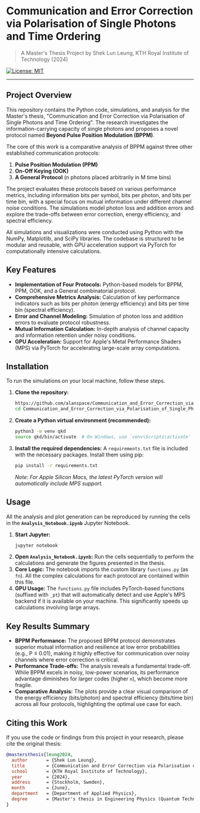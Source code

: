 # Communication and Error Correction via Polarisation of Single Photons and Time Ordering
> A Master's Thesis Project by Shek Lun Leung, KTH Royal Institute of Technology (2024)

[![License: MIT](https://img.shields.io/badge/License-MIT-yellow.svg)](https://opensource.org/licenses/MIT)

---

## Project Overview

This repository contains the Python code, simulations, and analysis for the Master's thesis, "Communication and Error Correction via Polarisation of Single Photons and Time Ordering". The research investigates the information-carrying capacity of single photons and proposes a novel protocol named **Beyond Pulse Position Modulation (BPPM)**.

The core of this work is a comparative analysis of BPPM against three other established communication protocols:
1.  **Pulse Position Modulation (PPM)**
2.  **On-Off Keying (OOK)**
3.  **A General Protocol** (n photons placed arbitrarily in M time bins)

The project evaluates these protocols based on various performance metrics, including information bits per symbol, bits per photon, and bits per time bin, with a special focus on mutual information under different channel noise conditions. The simulations model photon loss and addition errors and explore the trade-offs between error correction, energy efficiency, and spectral efficiency.

All simulations and visualizations were conducted using Python with the NumPy, Matplotlib, and SciPy libraries. The codebase is structured to be modular and reusable, with GPU acceleration support via PyTorch for computationally intensive calculations.

## Key Features

- **Implementation of Four Protocols:** Python-based models for BPPM, PPM, OOK, and a General combinatorial protocol.
- **Comprehensive Metrics Analysis:** Calculation of key performance indicators such as bits per photon (energy efficiency) and bits per time bin (spectral efficiency).
- **Error and Channel Modeling:** Simulation of photon loss and addition errors to evaluate protocol robustness.
- **Mutual Information Calculation:** In-depth analysis of channel capacity and information retention under noisy conditions.
- **GPU Acceleration:** Support for Apple's Metal Performance Shaders (MPS) via PyTorch for accelerating large-scale array computations.

## Installation

To run the simulations on your local machine, follow these steps.

1.  **Clone the repository:**
    ```bash
    https://github.com/alanspace/Communication_and_Error_Correction_via_Polarisation_of_Single_Photons_and_Time_Ordering.git
    cd Communication_and_Error_Correction_via_Polarisation_of_Single_Photons_and_Time_Ordering
    ```

2.  **Create a Python virtual environment (recommended):**
    ```bash
    python3 -m venv qkd
    source qkd/bin/activate  # On Windows, use `venv\Scripts\activate`
    ```

3.  **Install the required dependencies:**
    A `requirements.txt` file is included with the necessary packages. Install them using pip:
    ```bash
    pip install -r requirements.txt
    ```
    *Note: For Apple Silicon Macs, the latest PyTorch version will automatically include MPS support.*

## Usage

All the analysis and plot generation can be reproduced by running the cells in the **`Analysis_Notebook.ipynb`** Jupyter Notebook.

1.  **Start Jupyter:**
    ```bash
    jupyter notebook
    ```
2.  **Open `Analysis_Notebook.ipynb`:** Run the cells sequentially to perform the calculations and generate the figures presented in the thesis.
3.  **Core Logic:** The notebook imports the custom library `functions.py` (as `fn`). All the complex calculations for each protocol are contained within this file.
4.  **GPU Usage:** The `functions.py` file includes PyTorch-based functions (suffixed with `_pt`) that will automatically detect and use Apple's MPS backend if it is available on your machine. This significantly speeds up calculations involving large arrays.

## Key Results Summary

- **BPPM Performance:** The proposed BPPM protocol demonstrates superior mutual information and resilience at low error probabilities (e.g., P ≤ 0.01), making it highly effective for communication over noisy channels where error correction is critical.
- **Performance Trade-offs:** The analysis reveals a fundamental trade-off. While BPPM excels in noisy, low-power scenarios, its performance advantage diminishes for larger codes (higher `n`), which become more fragile.
- **Comparative Analysis:** The plots provide a clear visual comparison of the energy efficiency (bits/photon) and spectral efficiency (bits/time bin) across all four protocols, highlighting the optimal use case for each.

## Citing this Work

If you use the code or findings from this project in your research, please cite the original thesis:

```bibtex
@mastersthesis{leung2024,
  author       = {Shek Lun Leung},
  title        = {Communication and Error Correction via Polarisation of Single Photons and Time Ordering},
  school       = {KTH Royal Institute of Technology},
  year         = {2024},
  address      = {Stockholm, Sweden},
  month        = {June},
  department   = {Department of Applied Physics},
  degree       = {Master's thesis in Engineering Physics (Quantum Technology)}
}